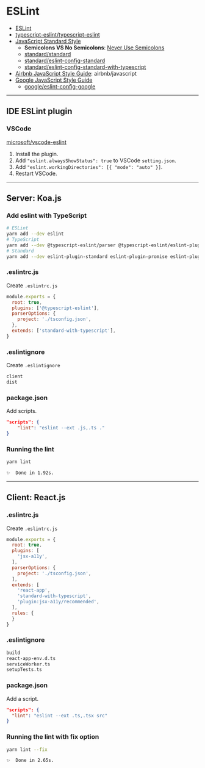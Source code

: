 # ESLint

- [ESLint](https://eslint.org/)
- [typescript-eslint/typescript-eslint](https://typescript-eslint.io/)
- [JavaScript Standard Style](https://standardjs.com)
  - **Semicolons VS No Semicolons**: [Never Use Semicolons](https://feross.org/never-use-semicolons/)
  - [standard/standard](https://github.com/standard/standard)
  - [standard/eslint-config-standard](https://github.com/standard/eslint-config-standard)
  - [standard/eslint-config-standard-with-typescript](https://github.com/standard/eslint-config-standard-with-typescript)
- [Airbnb JavaScript Style Guide](https://github.com/airbnb/javascript): airbnb/javascript
- [Google JavaScript Style Guide](https://google.github.io/styleguide/jsguide.html)
  - [google/eslint-config-google](https://github.com/google/eslint-config-google)

---

## IDE ESLint plugin

### VSCode

[microsoft/vscode-eslint](https://github.com/Microsoft/vscode-eslint)

1. Install the plugin.
2. Add `"eslint.alwaysShowStatus": true` to VSCode `setting.json`.
3. Add `"eslint.workingDirectories": [{ "mode": "auto" }]`.
4. Restart VSCode.

---

## Server: Koa.js

### Add eslint with TypeScript

```bash
# ESLint
yarn add --dev eslint
# TypeScript
yarn add --dev @typescript-eslint/parser @typescript-eslint/eslint-plugin
# Standard
yarn add --dev eslint-plugin-standard eslint-plugin-promise eslint-plugin-import eslint-plugin-node eslint-config-standard-with-typescript
```

### .eslintrc.js

Create `.eslintrc.js`

```js
module.exports = {
  root: true,
  plugins: ['@typescript-eslint'],
  parserOptions: {
    project: './tsconfig.json',
  },
  extends: ['standard-with-typescript'],
}
```

### .eslintignore

Create `.eslintignore`

```bash
client
dist
```

### package.json

Add scripts.

```json
"scripts": {
    "lint": "eslint --ext .js,.ts ."
}
```

### Running the lint

```bash
yarn lint

✨  Done in 1.92s.
```

---

## Client: React.js

### .eslintrc.js

Create `.eslintrc.js`

```js
module.exports = {
  root: true,
  plugins: [
    'jsx-a11y',
  ],
  parserOptions: {
    project: './tsconfig.json',
  ],
  extends: [
    'react-app',
    'standard-with-typescript',
    'plugin:jsx-a11y/recommended',
  ],
  rules: {
  }
}
```

### .eslintignore

```bash
build
react-app-env.d.ts
serviceWorker.ts
setupTests.ts
```

### package.json

Add a script.

```json
"scripts": {
  "lint": "eslint --ext .ts,.tsx src"
}
```

### Running the lint with fix option

```bash
yarn lint --fix

✨  Done in 2.65s.
```
